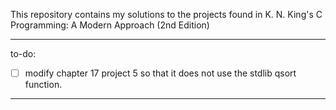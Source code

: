 This repository contains my solutions to the projects found in K. N. King's C Programming: A Modern Approach (2nd Edition)

***

to-do:
- [ ] modify chapter 17 project 5 so that it does not use the stdlib qsort function.

***
